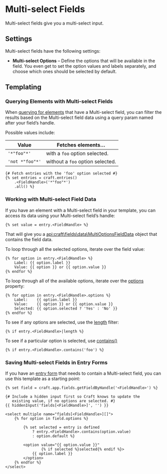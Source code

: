 # Multi-select Fields

Multi-select fields give you a multi-select input.

## Settings

Multi-select fields have the following settings:

* **Multi-select Options** – Define the options that will be available in the field. You even get to set the option values and labels separately, and choose which ones should be selected by default.

## Templating

### Querying Elements with Multi-select Fields

When [querying for elements](dev/element-queries/README.md) that have a Multi-select field, you can filter the results based on the Multi-select field data using a query param named after your field’s handle.

Possible values include:

| Value | Fetches elements…
| - | -
| `'*"foo"*'` | with a `foo` option selected.
| `'not *"foo"*'` | without a `foo` option selected.

```twig
{# Fetch entries with the 'foo' option selected #}
{% set entries = craft.entries()
    .<FieldHandle>('*"foo"*')
    .all() %}
```

### Working with Multi-select Field Data

If you have an element with a Multi-select field in your template, you can access its data using your Multi-select field’s handle:

```twig
{% set value = entry.<FieldHandle> %}
```

That will give you a <api:craft\fields\data\MultiOptionsFieldData> object that contains the field data.

To loop through all the selected options, iterate over the field value:

```twig
{% for option in entry.<FieldHandle> %}
    Label: {{ option.label }}
    Value: {{ option }} or {{ option.value }}
{% endfor %}
```

To loop through all of the available options, iterate over the [options](api:craft\fields\data\MultiOptionsFieldData::getOptions()) property:

```twig
{% for option in entry.<FieldHandle>.options %}
    Label:    {{ option.label }}
    Value:    {{ option }} or {{ option.value }}
    Selected: {{ option.selected ? 'Yes' : 'No' }}
{% endfor %}
```

To see if any options are selected, use the [length](https://twig.symfony.com/doc/2.x/filters/length.html) filter:

```twig
{% if entry.<FieldHandle>|length %}
```

To see if a particular option is selected, use [contains()](api:craft\fields\data\MultiOptionsFieldData::contains())

```twig
{% if entry.<FieldHandle>.contains('foo') %}
```

### Saving Multi-select Fields in Entry Forms

If you have an [entry form](dev/examples/entry-form.md) that needs to contain a Multi-select field, you can use this template as a starting point:

```twig
{% set field = craft.app.fields.getFieldByHandle('<FieldHandle>') %}

{# Include a hidden input first so Craft knows to update the
   existing value, if no options are selected. #}
{{ hiddenInput('fields[<FieldHandle>]', '') }}

<select multiple name="fields[<FieldHandle>][]">
    {% for option in field.options %}

        {% set selected = entry is defined
            ? entry.<FieldHandle>.contains(option.value)
            : option.default %}

        <option value="{{ option.value }}"
                {% if selected %}selected{% endif %}>
            {{ option.label }}
        </option>
    {% endfor %}
</select>
```
